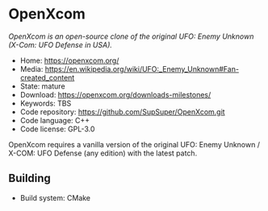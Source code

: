 # OpenXcom

_OpenXcom is an open-source clone of the original UFO: Enemy Unknown (X-Com: UFO Defense in USA)._

- Home: https://openxcom.org/
- Media: <https://en.wikipedia.org/wiki/UFO:_Enemy_Unknown#Fan-created_content>
- State: mature
- Download: https://openxcom.org/downloads-milestones/
- Keywords: TBS 
- Code repository: https://github.com/SupSuper/OpenXcom.git
- Code language: C++
- Code license: GPL-3.0

OpenXcom requires a vanilla version of the original UFO: Enemy Unknown / X-COM: UFO Defense (any edition) with the latest patch.

## Building

- Build system: CMake

